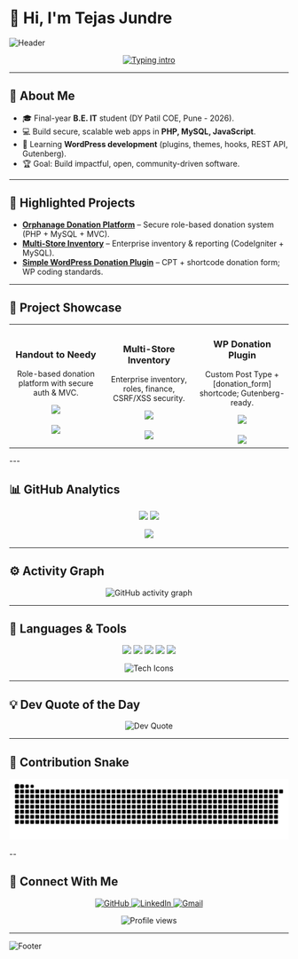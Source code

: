 # 👋 Hi, I'm **Tejas Jundre**

<!-- Futuristic Header -->
![Header](https://capsule-render.vercel.app/api?type=waving&color=0:5D3FD3,100:0E6BA8&height=200&section=header&text=Tejas%20Jundre&fontSize=45&animation=fadeIn&fontColor=ffffff&fontAlignY=40)

<p align="center">
  <a href="https://github.com/tejasjundre">
    <img src="https://readme-typing-svg.herokuapp.com?font=Orbitron&size=25&color=00F5FF&center=true&vCenter=true&width=1000&lines=Full+Stack+Developer+|+PHP+•+JS+•+MySQL+•+WordPress;Open+Source+Contributor;Futuristic+Tech+Learner" alt="Typing intro" />
  </a>
</p>

---

## 🚀 About Me
- 🎓 Final-year **B.E. IT** student (DY Patil COE, Pune - 2026).  
- 💻 Build secure, scalable web apps in **PHP, MySQL, JavaScript**.  
- 🌱 Learning **WordPress development** (plugins, themes, hooks, REST API, Gutenberg).  
- 🏆 Goal: Build impactful, open, community-driven software.

---

## 🌟 Highlighted Projects
- **[Orphanage Donation Platform](https://github.com/tejasjundre/Orphanage-donation-system.git)** – Secure role-based donation system (PHP + MySQL + MVC).
- **[Multi-Store Inventory](https://github.com/tejasjundre/multistore_main.git)** – Enterprise inventory & reporting (CodeIgniter + MySQL).
- **[Simple WordPress Donation Plugin](https://github.com/tejasjundre/wp-simple-donation.git)** – CPT + shortcode donation form; WP coding standards.

---

## 🧩 Project Showcase
<table align="center">
  <tr>
    <td align="center" width="33%">
      <h3>Handout to Needy</h3>
      <p>Role-based donation platform with secure auth & MVC.</p>
      <img src="https://skillicons.dev/icons?i=php,mysql,js,bootstrap" height="32" />
      <br><br>
      <a href="https://github.com/tejasjundre/orphanage-donation-platform">
        <img src="https://img.shields.io/badge/View%20Repo-0E6BA8?style=for-the-badge&logo=github&logoColor=white" />
      </a>
    </td>
    <td align="center" width="33%">
      <h3>Multi-Store Inventory</h3>
      <p>Enterprise inventory, roles, finance, CSRF/XSS security.</p>
      <img src="https://skillicons.dev/icons?i=php,mysql,codeigniter,js" height="32" />
      <br><br>
      <a href="https://github.com/tejasjundre/multistore-main">
        <img src="https://img.shields.io/badge/View%20Repo-5D3FD3?style=for-the-badge&logo=github&logoColor=white" />
      </a>
    </td>
    <td align="center" width="33%">
      <h3>WP Donation Plugin</h3>
      <p>Custom Post Type + [donation_form] shortcode; Gutenberg-ready.</p>
      <img src="https://skillicons.dev/icons?i=wordpress,php,mysql" height="32" />
      <br><br>
      <a href="https://github.com/tejasjundre/wp-simple-donation">
        <img src="https://img.shields.io/badge/View%20Repo-9333EA?style=for-the-badge&logo=github&logoColor=white" />
      </a>
    </td>
  </tr>
</table>
---

## 📊 GitHub Analytics
<p align="center">
  <img height="160" src="https://github-readme-stats.vercel.app/api?username=tejasjundre&show_icons=true&theme=radical&hide_border=true" />
  <img height="160" src="https://github-readme-streak-stats.herokuapp.com/?user=tejasjundre&theme=radical&hide_border=true" />
</p>
<p align="center">
  <img height="160" src="https://github-readme-stats.vercel.app/api/top-langs/?username=tejasjundre&layout=compact&theme=radical&hide_border=true" />
</p>

---

## ⚙️ Activity Graph
<p align="center">
  <img src="https://github-readme-activity-graph.vercel.app/graph?username=tejasjundre&bg_color=0d1117&color=5D3FD3&line=0E6BA8&point=FFFFFF&area=true&hide_border=true" alt="GitHub activity graph" />
</p>

---

## 🚀 Languages & Tools
<p align="center">
  <img src="https://img.shields.io/badge/PHP-777BB4?style=for-the-badge&logo=php&logoColor=white"/>
  <img src="https://img.shields.io/badge/MySQL-005C84?style=for-the-badge&logo=mysql&logoColor=white"/>
  <img src="https://img.shields.io/badge/JavaScript-323330?style=for-the-badge&logo=javascript&logoColor=F7DF1E"/>
  <img src="https://img.shields.io/badge/WordPress-21759B?style=for-the-badge&logo=wordpress&logoColor=white"/>
  <img src="https://img.shields.io/badge/React-20232A?style=for-the-badge&logo=react&logoColor=61DAFB"/>
</p>
<p align="center">
  <img src="https://skillicons.dev/icons?i=js,php,html,css,react,nodejs,mysql,mongodb,wordpress,cpp,java,python,git,github,bootstrap,figma,vscode&perline=9" alt="Tech Icons" />
</p>

---

## 💡 Dev Quote of the Day
<p align="center">
  <img src="https://quotes-github-readme.vercel.app/api?type=horizontal&theme=radical" alt="Dev Quote" />
</p>

---

## 🐍 Contribution Snake

![Snake animation](https://github.com/tejasjundre/tejasjundre/blob/output/github-contribution-grid-snake.svg)

--

## 🤝 Connect With Me
<p align="center">
  <a href="https://github.com/tejasjundre" target="_blank">
    <img src="https://img.shields.io/badge/GitHub-100000?style=for-the-badge&logo=github&logoColor=white" alt="GitHub"/>
  </a>
  <a href="https://www.linkedin.com/in/tejas-jundre" target="_blank">
    <img src="https://img.shields.io/badge/LinkedIn-0A66C2?style=for-the-badge&logo=linkedin&logoColor=white" alt="LinkedIn"/>
  </a>
  <a href="mailto:jundretejas302inc@gmail.com" target="_blank">
    <img src="https://img.shields.io/badge/Gmail-D14836?style=for-the-badge&logo=gmail&logoColor=white" alt="Gmail"/>
  </a>
</p>

<p align="center">
  <img src="https://komarev.com/ghpvc/?username=tejasjundre&style=flat-square&color=5D3FD3" alt="Profile views" />
</p>

---

<!-- Futuristic Footer -->
![Footer](https://capsule-render.vercel.app/api?type=waving&color=0:5D3FD3,100:0E6BA8&height=120&section=footer)
